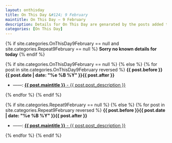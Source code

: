 ```yaml
---
layout: onthisday
title: On This Day &#124; 9 February
maintitle: On This Day — 9 February
description: Details for On This Day are genarated by the posts added to the website so the content is subject to changes/updates over time.
categories: [On This Day]
---
```


{% if site.categories.OnThisDay9February == null and site.categories.Repeat9February == null %}
<strong>Sorry no known details for today</strong>
{% endif %}

{% if site.categories.OnThisDay9February == null %}
{% else %}
{% for post in site.categories.OnThisDay9February reversed %}
<strong>{{ post.before }}{{ post.date | date: "%e %B %Y" }}{{ post.after }}</strong>
<ul>
<li> ——: <a class="{{ post.class }}" href="{{ post.url }}"><strong>{{ post.maintitle }}</strong> - {{ post.post_description }}</a></li>
</ul>
{% endfor %}
{% endif %}

{% if site.categories.Repeat9February == null %}
{% else %}
{% for post in site.categories.Repeat9February reversed %}
<strong>{{ post.before }}{{ post.date | date: "%e %B %Y" }}{{ post.after }}</strong>
<ul>
<li> ——: <a class="{{ post.class }}" href="{{ post.url }}"><strong>{{ post.maintitle }}</strong> - {{ post.post_description }}</a></li>
</ul>
{% endfor %}
{% endif %}
